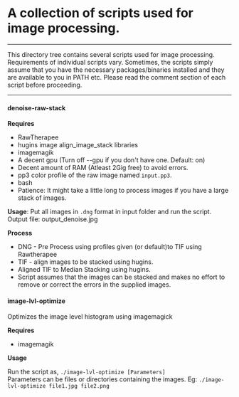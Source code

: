 # A collection of scripts used for image processing.
---
This directory tree contains several scripts used for image processing.
Requirements of individual scripts vary. Sometimes, the scripts simply assume that
you have the necessary packages/binaries installed and they are available to you in PATH etc.
Please read the comment section of each script before proceeding.

---
#### **denoise-raw-stack**


**Requires**
* RawTherapee
* hugins image align_image_stack libraries
* imagemagik
* A decent gpu (Turn off --gpu if you don't have one. Default: on)
* Decent amount of RAM (Atleast 2Gig free) to avoid errors.
* pp3 color profile of the raw image named `input.pp3`.
* bash
* Patience: It might take a little long to process images if you have a large stack of images.

**Usage**: Put all images in `.dng` format in input folder and run the script. Output file: output_denoise.jpg

**Process**
- DNG - Pre Process using profiles given (or default)to TIF using Rawtherapee
- TIF - align images to be stacked using hugins.
- Aligned TIF to Median Stacking using hugins.
- Script assumes that the images can be stacked and makes no effort to remove or correct the errors in the supplied images.

#### **image-lvl-optimize**
Optimizes the image level histogram using imagemagick

**Requires**
* imagemagik

**Usage**

Run the script as,
`./image-lvl-optimize [Parameters]`    
Parameters can be files or directories containing the images.
Eg: `./image-lvl-optimize file1.jpg file2.png` 
